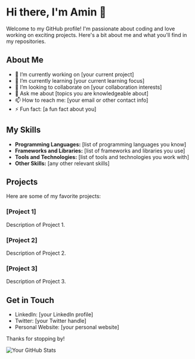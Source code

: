 # Hi there, I'm Amin 👋

Welcome to my GitHub profile! I'm passionate about coding and love working on exciting projects. Here's a bit about me and what you'll find in my repositories.

## About Me

- 🔭 I’m currently working on [your current project]
- 🌱 I’m currently learning [your current learning focus]
- 👯 I’m looking to collaborate on [your collaboration interests]
- 💬 Ask me about [topics you are knowledgeable about]
- 📫 How to reach me: [your email or other contact info]
- ⚡ Fun fact: [a fun fact about you]

## My Skills

- **Programming Languages:** [list of programming languages you know]
- **Frameworks and Libraries:** [list of frameworks and libraries you use]
- **Tools and Technologies:** [list of tools and technologies you work with]
- **Other Skills:** [any other relevant skills]

## Projects

Here are some of my favorite projects:

### [Project 1]
Description of Project 1.

### [Project 2]
Description of Project 2.

### [Project 3]
Description of Project 3.

## Get in Touch

- LinkedIn: [your LinkedIn profile]
- Twitter: [your Twitter handle]
- Personal Website: [your personal website]

Thanks for stopping by!

![Your GitHub Stats](https://github-readme-stats.vercel.app/api?username=yourusername&show_icons=true&theme=radical)
